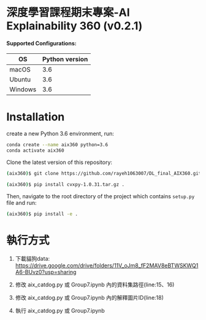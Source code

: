 # 深度學習課程期末專案-AI Explainability 360 (v0.2.1) 
#### Supported Configurations:

| OS      | Python version |
| ------- | -------------- |
| macOS   | 3.6  |
| Ubuntu  | 3.6  |
| Windows | 3.6  |

# Installation

create a new Python 3.6 environment, run:
```bash
conda create --name aix360 python=3.6
conda activate aix360
```

Clone the latest version of this repository:

```bash
(aix360)$ git clone https://github.com/rayeh1063007/DL_final_AIX360.git
```

```bash
(aix360)$ pip install cvxpy-1.0.31.tar.gz .
```

Then, navigate to the root directory of the project which contains `setup.py` file and run:

```bash
(aix360)$ pip install -e .
```

# 執行方式

1. 下載貓狗data: https://drive.google.com/drive/folders/11V_oJm8_fF2MAV8eBTWSKWQ1A6-BUvz0?usp=sharing

2. 修改 aix_catdog.py 或 Group7.ipynb 內的資料集路徑(line:15、16)

3. 修改 aix_catdog.py 或 Group7.ipynb 內的解釋圖片ID(line:18)

4. 執行 aix_catdog.py 或 Group7.ipynb
